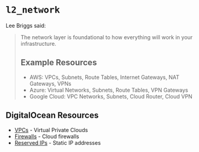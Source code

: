 # `l2_network`

Lee Briggs said:

> The network layer is foundational to how everything will work in your
> infrastructure.
>
> ## Example Resources
>
> - AWS: VPCs, Subnets, Route Tables, Internet Gateways, NAT Gateways, VPNs
> - Azure: Virtual Networks, Subnets, Route Tables, VPN Gateways
> - Google Cloud: VPC Networks, Subnets, Cloud Router, Cloud VPN

## DigitalOcean Resources

- [VPCs][do-vpc] - Virtual Private Clouds
- [Firewalls][do-firewall] - Cloud firewalls
- [Reserved IPs][do-reserved-ip] - Static IP addresses

[do-vpc]: https://registry.terraform.io/providers/digitalocean/digitalocean/latest/docs/resources/vpc
[do-firewall]: https://registry.terraform.io/providers/digitalocean/digitalocean/latest/docs/resources/firewall
[do-reserved-ip]: https://registry.terraform.io/providers/digitalocean/digitalocean/latest/docs/resources/reserved_ip
